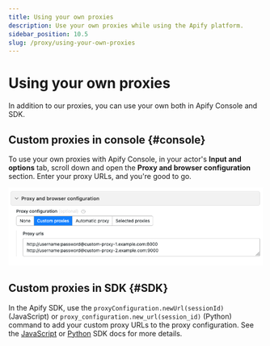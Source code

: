 ```yaml
---
title: Using your own proxies
description: Use your own proxies while using the Apify platform.
sidebar_position: 10.5
slug: /proxy/using-your-own-proxies
---
```


# Using your own proxies

In addition to our proxies, you can use your own both in Apify Console and SDK.

## Custom proxies in console {#console}

To use your own proxies with Apify Console, in your actor's **Input and options** tab, scroll down and open the **Proxy and browser configuration** section. Enter your proxy URLs, and you're good to go.

![Using custom proxy in Apify Console](../images/proxy-custom.png)

## Custom proxies in SDK {#SDK}

In the Apify SDK, use the `proxyConfiguration.newUrl(sessionId)` (JavaScript) or `proxy_configuration.new_url(session_id)` (Python) command to add your custom proxy URLs to the proxy configuration. See the [JavaScript](/sdk/js/api/apify/class/ProxyConfiguration#newUrl) or [Python](/sdk/python/reference/class/ProxyConfiguration#new_url) SDK docs for more details.
